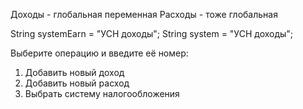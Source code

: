 Доходы - глобальная переменная
Расходы - тоже глобальная

String systemEarn = "УСН доходы";
String system = "УСН доходы";


Выберите операцию и введите её номер:
1. Добавить новый доход
2. Добавить новый расход
3. Выбрать систему налогообложения